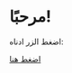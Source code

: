 <!DOCTYPE html>
<html>
<head>
  <title>تحميل الملف</title>
</head>
<body>
  <h1>مرحبًا!</h1>
  <p>اضغط الزر ادناه:</p>
  <a href="myfile.exe" download>اضغط هنا</a>
</body>
</html>
